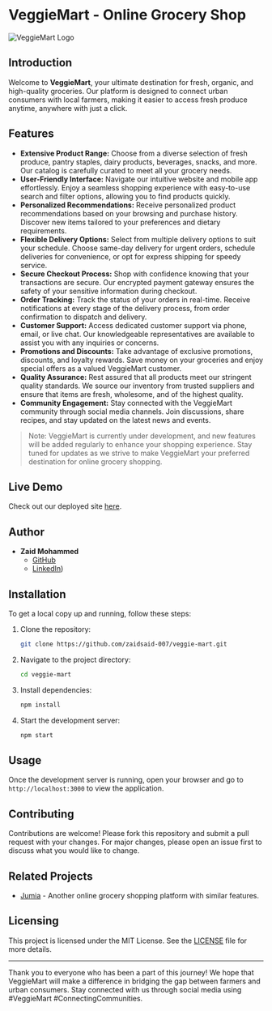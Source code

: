 # VeggieMart - Online Grocery Shop

![VeggieMart Logo]((https://drive.google.com/file/d/1O3wH40t-46ejeitErtK0cI5a9oeisy3i/view?usp=drive_link))

## Introduction

Welcome to **VeggieMart**, your ultimate destination for fresh, organic, and high-quality groceries. Our platform is designed to connect urban consumers with local farmers, making it easier to access fresh produce anytime, anywhere with just a click.

## Features

- **Extensive Product Range:** Choose from a diverse selection of fresh produce, pantry staples, dairy products, beverages, snacks, and more. Our catalog is carefully curated to meet all your grocery needs.
- **User-Friendly Interface:** Navigate our intuitive website and mobile app effortlessly. Enjoy a seamless shopping experience with easy-to-use search and filter options, allowing you to find products quickly.
- **Personalized Recommendations:** Receive personalized product recommendations based on your browsing and purchase history. Discover new items tailored to your preferences and dietary requirements.
- **Flexible Delivery Options:** Select from multiple delivery options to suit your schedule. Choose same-day delivery for urgent orders, schedule deliveries for convenience, or opt for express shipping for speedy service.
- **Secure Checkout Process:** Shop with confidence knowing that your transactions are secure. Our encrypted payment gateway ensures the safety of your sensitive information during checkout.
- **Order Tracking:** Track the status of your orders in real-time. Receive notifications at every stage of the delivery process, from order confirmation to dispatch and delivery.
- **Customer Support:** Access dedicated customer support via phone, email, or live chat. Our knowledgeable representatives are available to assist you with any inquiries or concerns.
- **Promotions and Discounts:** Take advantage of exclusive promotions, discounts, and loyalty rewards. Save money on your groceries and enjoy special offers as a valued VeggieMart customer.
- **Quality Assurance:** Rest assured that all products meet our stringent quality standards. We source our inventory from trusted suppliers and ensure that items are fresh, wholesome, and of the highest quality.
- **Community Engagement:** Stay connected with the VeggieMart community through social media channels. Join discussions, share recipes, and stay updated on the latest news and events.

> Note: VeggieMart is currently under development, and new features will be added regularly to enhance your shopping experience. Stay tuned for updates as we strive to make VeggieMart your preferred destination for online grocery shopping.

## Live Demo

Check out our deployed site [here](https://your-deployed-site-link.com).

## Author

- **Zaid Mohammed**
  - [GitHub](https://github.com/zaidsaid-007/VeggieMart)
  - [LinkedIn](https://www.linkedin.com/pulse/veggiemart-bridging-gap-between-farmers-urban-zaid-mohammed-awcnf/))

## Installation

To get a local copy up and running, follow these steps:

1. Clone the repository:
    ```sh
    git clone https://github.com/zaidsaid-007/veggie-mart.git
    ```
2. Navigate to the project directory:
    ```sh
    cd veggie-mart
    ```
3. Install dependencies:
    ```sh
    npm install
    ```
4. Start the development server:
    ```sh
    npm start
    ```

## Usage

Once the development server is running, open your browser and go to `http://localhost:3000` to view the application.

## Contributing

Contributions are welcome! Please fork this repository and submit a pull request with your changes. For major changes, please open an issue first to discuss what you would like to change.

## Related Projects

- [Jumia]((https://www.jumia.co.ke/)) - Another online grocery shopping platform with similar features.

## Licensing

This project is licensed under the MIT License. See the [LICENSE](LICENSE) file for more details.



---

Thank you to everyone who has been a part of this journey! We hope that VeggieMart will make a difference in bridging the gap between farmers and urban consumers. Stay connected with us through social media using #VeggieMart #ConnectingCommunities.
